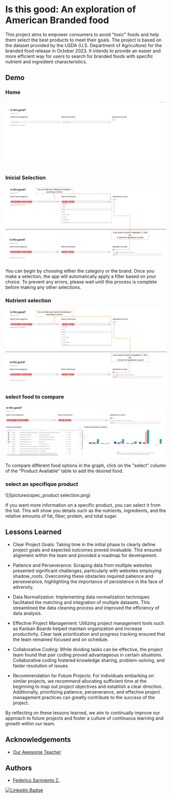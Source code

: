 # Is this good: An exploration of American Branded food

This project aims to empower consumers to avoid "toxic" foods and help them select the best products to meet their goals. The project is based on the dataset provided by the USDA (U.S. Department of Agriculture) for the branded food release in October 2023. It intends to provide an easier and more efficient way for users to search for branded foods with specific nutrient and ingredient characteristics.


## Demo

### Home
![home](https://github.com/Federicosz/Is_this_good/blob/main/pictures/homescreen_isthisgood.png) 

### Inicial Selection
![select food category(ies),food brand(s) and ingridient(s) to avoid](pictures\selection.png)

You can begin by choosing either the category or the brand. Once you make a selection, the app will automatically apply a filter based on your choice. To prevent any errors, please wait until this process is complete before making any other selections.

### Nutrient selection

![select and filter nutrients](pictures\selection.png)

### select food to compare

![branded food to compare](pictures\select_comparation_isthisgood.png)

To compare different food options in the graph, click on the "select" column of the "Product Available" table to add the desired food.

### select an specifique product

![](pictures\spec_product selection.png)

If you want more information on a specific product, you can select it from the list. This will show you details such as the nutrients, ingredients, and the relative amounts of fat, fiber, protein, and total sugar.

## Lessons Learned

- Clear Project Goals: Taking time in the initial phase to clearly define project goals and expected outcomes proved invaluable. This ensured alignment within the team and provided a roadmap for development.

- Patience and Perseverance: Scraping data from multiple websites presented significant challenges, particularly with websites employing shadow_roots. Overcoming these obstacles required patience and perseverance, highlighting the importance of persistence in the face of adversity.

- Data Normalization: Implementing data normalization techniques facilitated the matching and integration of multiple datasets. This streamlined the data cleaning process and improved the efficiency of data analysis.

- Effective Project Management: Utilizing project management tools such as Kanban Boards helped maintain organization and increase productivity. Clear task prioritization and progress tracking ensured that the team remained focused and on schedule.

- Collaborative Coding: While dividing tasks can be effective, the project team found that pair coding proved advantageous in certain situations. Collaborative coding fostered knowledge sharing, problem-solving, and faster resolution of issues.

- Recommendation for Future Projects: For individuals embarking on similar projects, we recommend allocating sufficient time at the beginning to map out project objectives and establish a clear direction. Additionally, prioritizing patience, perseverance, and effective project management practices can greatly contribute to the success of the project.

By reflecting on these lessons learned, we aim to continually improve our approach to future projects and foster a culture of continuous learning and growth within our team.


## Acknowledgements

 - [Our Awesome Teacher](https://github.com/Rairocha)



## Authors

- [Federico Sarmiento Z.](https://github.com/Federicosz)
  
[![Linkedin Badge](https://img.shields.io/badge/-federico_Sarmiento_Z-blue?style=flat-square&logo=Linkedin&logoColor=white&link=https://https://www.linkedin.com/in/fsarmientoz/)](https://www.linkedin.com/in/fsarmientoz/)

